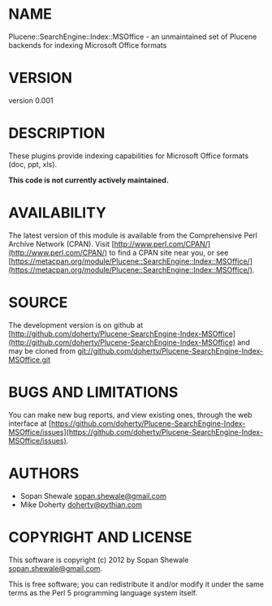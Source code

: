 # NAME

Plucene::SearchEngine::Index::MSOffice - an unmaintained set of Plucene backends for indexing Microsoft Office formats

# VERSION

version 0.001

# DESCRIPTION

These plugins provide indexing capabilities for Microsoft Office formats (doc, ppt, xls).

__This code is not currently actively maintained.__

# AVAILABILITY

The latest version of this module is available from the Comprehensive Perl
Archive Network (CPAN). Visit [http://www.perl.com/CPAN/](http://www.perl.com/CPAN/) to find a CPAN
site near you, or see [https://metacpan.org/module/Plucene::SearchEngine::Index::MSOffice/](https://metacpan.org/module/Plucene::SearchEngine::Index::MSOffice/).

# SOURCE

The development version is on github at [http://github.com/doherty/Plucene-SearchEngine-Index-MSOffice](http://github.com/doherty/Plucene-SearchEngine-Index-MSOffice)
and may be cloned from [git://github.com/doherty/Plucene-SearchEngine-Index-MSOffice.git](git://github.com/doherty/Plucene-SearchEngine-Index-MSOffice.git)

# BUGS AND LIMITATIONS

You can make new bug reports, and view existing ones, through the
web interface at [https://github.com/doherty/Plucene-SearchEngine-Index-MSOffice/issues](https://github.com/doherty/Plucene-SearchEngine-Index-MSOffice/issues).

# AUTHORS

- Sopan Shewale <sopan.shewale@gmail.com>
- Mike Doherty <doherty@pythian.com>

# COPYRIGHT AND LICENSE

This software is copyright (c) 2012 by Sopan Shewale <sopan.shewale@gmail.com>.

This is free software; you can redistribute it and/or modify it under
the same terms as the Perl 5 programming language system itself.
